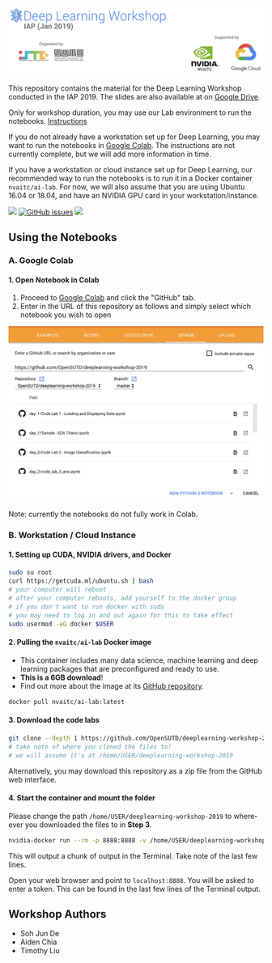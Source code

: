 ![](images/dl-iap-header.jpg)

This repository contains the material for the Deep Learning Workshop conducted in the IAP 2019. The slides are also available at on [Google Drive](bit.ly/dl-iap-1). 

Only for workshop duration, you may use our Lab environment to run the notebooks. [Instructions](https://docs.google.com/presentation/d/1Vb_eSv2taZk4SUpa1Se7SVWEwklLzY1xHI2jITaCqX0/edit?usp=sharing)

If you do not already have a workstation set up for Deep Learning, you may want to run the notebooks in [Google Colab](https://colab.research.google.com/). The instructions are not currently complete, but we will add more information in time.

If you have a workstation or cloud instance set up for Deep Learning, our recommended way to run the notebooks is to run it in a Docker container `nvaitc/ai-lab`. For now, we will also assume that you are using Ubuntu 16.04 or 18.04, and have an NVIDIA GPU card in your workstation/instance. 

![](https://img.shields.io/github/license/opensutd/deeplearning-workshop-2019.svg) [![GitHub issues](https://img.shields.io/github/issues/OpenSUTD/deeplearning-workshop-2019.svg)](https://github.com/OpenSUTD/deeplearning-workshop-2019/issues) ![](https://img.shields.io/github/repo-size/opensutd/deeplearning-workshop-2019.svg)

## Using the Notebooks

### A. Google Colab

#### 1. Open Notebook in Colab

1. Proceed to [Google Colab](https://colab.research.google.com) and click the "GitHub" tab.
2. Enter in the URL of this repository as follows and simply select which notebook you wish to open

![](images/colab_1.jpg)

Note: currently the notebooks do not fully work in Colab.

### B. Workstation / Cloud Instance

#### 1. Setting up CUDA, NVIDIA drivers, and Docker

```bash
sudo su root
curl https://getcuda.ml/ubuntu.sh | bash
# your computer will reboot
# after your computer reboots, add yourself to the docker group
# if you don't want to run docker with sudo
# you may need to log in and out again for this to take effect
sudo usermod -aG docker $USER
```

#### 2. Pulling the `nvaitc/ai-lab` Docker image

* This container includes many data science, machine learning and deep learning packages that are preconfigured and ready to use.
* **This is a 6GB download**!
* Find out more about the image at its [GitHub repository](https://github.com/NVAITC/ai-lab).

```bash
docker pull nvaitc/ai-lab:latest
```

#### 3. Download the code labs

```bash
git clone --depth 1 https://github.com/OpenSUTD/deeplearning-workshop-2019
# take note of where you cloned the files to!
# we will assume it's at /home/USER/deeplearning-workshop-2019
```

Alternatively, you may download this repository as a zip file from the GitHub web interface.

#### 4. Start the container and mount the folder

Please change the path `/home/USER/deeplearning-workshop-2019` to where-ever you downloaded the files to in **Step 3**.

```bash
nvidia-docker run --rm -p 8888:8888 -v /home/USER/deeplearning-workshop-2019:/home/jovyan/ nvaitc/ai-lab
```

This will output a chunk of output in the Terminal. Take note of the last few lines.

Open your web browser and point to `localhost:8888`. You will be asked to enter a token. This can be found in the last few lines of the Terminal output.

## Workshop Authors

* Soh Jun De
* Aiden Chia
* Timothy Liu
